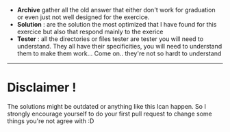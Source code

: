 - **Archive** gather all the old answer that either don't work for graduation or even just not well designed for the exercice.
- **Solution** : are the solution the most optimized that I have found for this exercice but also that respond mainly to the exerice
- **Tester** : all the directories or files tester are tester you will need to understand. They all have their specificities, you will need to understand them
to make them work... Come on.. they're not so hardt to understand

---
# Disclaimer !
The solutions might be outdated or anything like this Ican happen. So I strongly encourage yourself to do your first pull request to change some things you're not agree with :D
